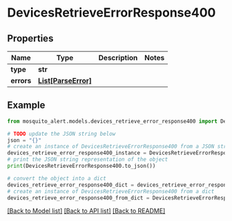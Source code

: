 # DevicesRetrieveErrorResponse400


## Properties

Name | Type | Description | Notes
------------ | ------------- | ------------- | -------------
**type** | **str** |  | 
**errors** | [**List[ParseError]**](ParseError.md) |  | 

## Example

```python
from mosquito_alert.models.devices_retrieve_error_response400 import DevicesRetrieveErrorResponse400

# TODO update the JSON string below
json = "{}"
# create an instance of DevicesRetrieveErrorResponse400 from a JSON string
devices_retrieve_error_response400_instance = DevicesRetrieveErrorResponse400.from_json(json)
# print the JSON string representation of the object
print(DevicesRetrieveErrorResponse400.to_json())

# convert the object into a dict
devices_retrieve_error_response400_dict = devices_retrieve_error_response400_instance.to_dict()
# create an instance of DevicesRetrieveErrorResponse400 from a dict
devices_retrieve_error_response400_from_dict = DevicesRetrieveErrorResponse400.from_dict(devices_retrieve_error_response400_dict)
```
[[Back to Model list]](../README.md#documentation-for-models) [[Back to API list]](../README.md#documentation-for-api-endpoints) [[Back to README]](../README.md)


